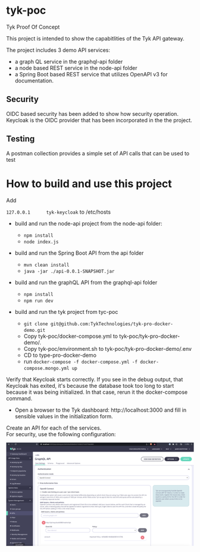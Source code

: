 # tyk-poc
Tyk Proof Of Concept

This project is intended to show the capabitlities of the Tyk API gateway.  

The project includes 3 demo API services:
- a graph QL service in the graphql-api folder
- a node based REST service in the node-api folder
- a Spring Boot based REST service that utilizes OpenAPI v3 for documentation.

## Security

OIDC based security has been added to show how security operation.  Keycloak is the 
OIDC provider that has been incorporated in the the project. 

## Testing
A postman collection provides a simple set of API calls that can be used to test 

# How to build and use this project

Add 

`127.0.0.1      tyk-keycloak` to /etc/hosts


- build and run the node-api project from the node-api folder:
  - `npm install`
  - `node index.js` 

- build and run the Spring Boot API from the api folder
  - `mvn clean install`
  - `java -jar ./api-0.0.1-SNAPSHOT.jar`

- build and run the graphQL API from the graphql-api folder
  - `npm install`
  - `npm run dev`

- build and run the tyk project from tyc-poc
  - `git clone git@github.com:TykTechnologies/tyk-pro-docker-demo.git`
  - Copy tyk-poc/docker-compose.yml to tyk-poc/tyk-pro-docker-demo/.
  - Copy tyk-poc/environment.sh to tyk-poc/tyk-pro-docker-demo/.env
  - CD to type-pro-docker-demo
  - run `docker-compose -f docker-compose.yml -f docker-compose.mongo.yml up`
 
 Verify that Keycloak starts correctly.  If you see in the debug output, that Keycloak has exited, it's because
 the database took too long to start because it was being initialized.  In that case, rerun it the docker-compose command.
 
 - Open a browser to the Tyk dashboard:  http://localhost:3000 and fill in sensible values in the initialization form.

 Create an API for each of the services.  
 For security, use the following configuration:

 ![API Security](security.png)
 
 

